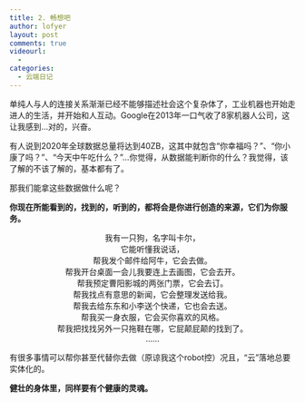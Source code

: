 ```yaml
---
title: 2. 畅想吧
author: lofyer
layout: post
comments: true
videourl:
  - 
categories:
  - 云端日记
---
```

单纯人与人的连接关系渐渐已经不能够描述社会这个复杂体了，工业机器也开始走进人的生活，并开始和人互动。Google在2013年一口气收了8家机器人公司，这让我感到&#8230;对的，兴奋。

有人说到2020年全球数据总量将达到40ZB，这其中就包含“你幸福吗？”、“你小康了吗？”、“今天中午吃什么？”&#8230;你觉得，从数据能判断你的什么？我觉得，该了解的不该了解的，基本都有了。

那我们能拿这些数据做什么呢？

**你现在所能看到的，找到的，听到的，都将会是你进行创造的来源，它们为你服务。**

<p style="text-align: center;">
  我有一只狗，名字叫卡尔，<br /> 它能听懂我说话，<br /> 帮我发个邮件给阿牛，它会去做。<br /> 帮我开台桌面一会儿我要连上去画图，它会去开。<br /> 帮我预定曹阳影城的两张门票，它会去订。<br /> 帮我找点有意思的新闻，它会整理发送给我。<br /> 帮我去给东东和小李送个快递，它也会去送。<br /> 帮我买一身衣服，它会买你喜欢的风格。<br /> 帮我把找找另外一只拖鞋在哪，它屁颠屁颠的找到了。<br /> &#8230;&#8230;
</p>

有很多事情可以帮你甚至代替你去做（原谅我这个robot控）况且，“云”落地总要实体化的。

**健壮的身体里，同样要有个健康的灵魂。**